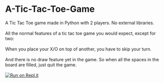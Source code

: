 # A-Tic-Tac-Toe-Game
A Tic Tac Toe game made in Python with 2 players. No external libraries.
<br></br>
All the normal features of a tic tac toe game you would expect, except for two:
<br></br>
When you place your X/O on top of another, you have to skip your turn.
<br></br>
And there is no draw feature yet in the game. So when all the spaces in the board are filled, just quit the game.
<br></br>
[![Run on Repl.it](https://repl.it/badge/github/abhishekshahane/A-Tic-Tac-Toe-Game)](https://repl.it/github/abhishekshahane/A-Tic-Tac-Toe-Game)
